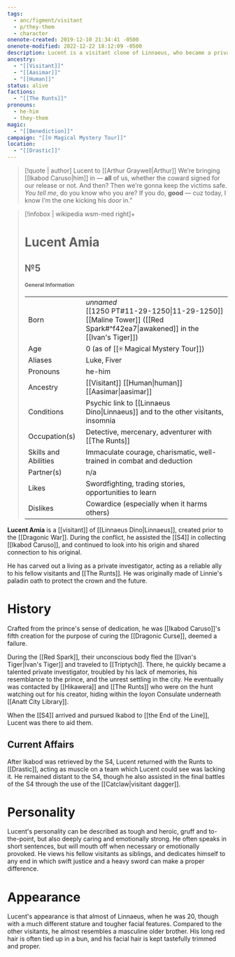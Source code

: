 ```yaml
---
tags:
  - anc/figment/visitant
  - p/they-them
  - character
onenote-created: 2019-12-10 21:34:41 -0500
onenote-modified: 2022-12-22 18:12:09 -0500
description: Lucent is a visitant clone of Linnaeus, who became a private investigator and paladin.
ancestry:
  - "[[Visitant]]"
  - "[[Aasimar]]"
  - "[[Human]]"
status: alive
factions:
  - "[[The Runts]]"
pronouns:
  - he-him
  - they-them
magic:
  - "[[Benediction]]"
campaign: "[[⍟ Magical Mystery Tour]]"
location:
  - "[[Drastic]]"
---
```

>[!quote | author] Lucent to [[Arthur Graywell|Arthur]]
>We’re bringing [[Ikabod Caruso|him]] in — **all** of us, whether the coward signed for our release or not. And then? Then we’re gonna keep the victims safe. *You tell me*, do you know who you are? If you do, **good** — cuz today, I know I’m the one kicking his door in.”

>[!infobox | wikipedia wsm-med right]+
># Lucent Amia
>## №5
>#### <small>General Information</small>
>| | |
>| --- | --- |
>| Born | *unnamed*<br>[[1250 PT#11-29-1250\|11-29-1250]]<br>[[Maline Tower]] ([[Red Spark#^f42ea7\|awakened]] in the [[Ivan's Tiger]])|
>| Age | 0 (as of [[⍟ Magical Mystery Tour]]) |
>| Aliases | Luke, Fiver |
>| Pronouns | he-him |
>| Ancestry | [[Visitant]] [[Human\|human]] [[Aasimar\|aasimar]] |
>| Conditions | Psychic link to [[Linnaeus Dino\|Linnaeus]] and to the other visitants, insomnia |
>| Occupation(s) | Detective, mercenary, adventurer with [[The Runts]] |
>| Skills and Abilities | Immaculate courage, charismatic, well-trained in combat and deduction |
>| Partner(s) | n/a |
>| Likes | Swordfighting, trading stories, opportunities to learn |
>| Dislikes | Cowardice (especially when it harms others) |

**Lucent Amia** is a [[visitant]] of [[Linnaeus Dino|Linnaeus]], created prior to the [[Dragonic War]]. During the conflict, he assisted the [[S4]] in collecting [[Ikabod Caruso]], and continued to look into his origin and shared connection to his original. 

He has carved out a living as a private investigator, acting as a reliable ally to his fellow visitants and [[The Runts]]. He was originally made of Linnie's paladin oath to protect the crown and the future.
# History

Crafted from the prince's sense of dedication, he was [[Ikabod Caruso]]'s fifth creation for the purpose of curing the [[Dragonic Curse]], deemed a failure. 

During the [[Red Spark]], their unconscious body fled the [[Ivan's Tiger|Ivan's Tiger]] and traveled to [[Triptych]]. There, he quickly became a talented private investigator, troubled by his lack of memories, his resemblance to the prince, and the unrest settling in the city. He eventually was contacted by [[Hikawera]] and [[The Runts]] who were on the hunt watching out for his creator, hiding within the Ioyon Consulate underneath [[Anatt City Library]].

When the [[S4]] arrived and pursued Ikabod to [[the End of the Line]], Lucent was there to aid them.
## Current Affairs
After Ikabod was retrieved by the S4, Lucent returned with the Runts to [[Drastic]], acting as muscle on a team which Lucent could see was lacking it. He remained distant to the S4, though he also assisted in the final battles of the S4 through the use of the [[Catclaw|visitant dagger]].
# Personality
Lucent's personality can be described as tough and heroic, gruff and to-the-point, but also deeply caring and emotionally strong. He often speaks in short sentences, but will mouth off when necessary or emotionally provoked. He views his fellow visitants as siblings, and dedicates himself to any end in which swift justice and a heavy sword can make a proper difference.

# Appearance
Lucent's appearance is that almost of Linnaeus, when he was 20, though with a much different stature and tougher facial features. Compared to the other visitants, he almost resembles a masculine older brother. His long red hair is often tied up in a bun, and his facial hair is kept tastefully trimmed and proper.


